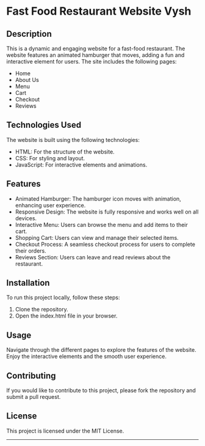 # Fast Food Restaurant Website Vysh

## Description
This is a dynamic and engaging website for a fast-food restaurant. The website features an animated hamburger that moves, adding a fun and interactive element for users. The site includes the following pages:
- Home
- About Us
- Menu
- Cart
- Checkout
- Reviews

## Technologies Used
The website is built using the following technologies:
- HTML: For the structure of the website.
- CSS: For styling and layout.
- JavaScript: For interactive elements and animations.

## Features
- Animated Hamburger: The hamburger icon moves with animation, enhancing user experience.
- Responsive Design: The website is fully responsive and works well on all devices.
- Interactive Menu: Users can browse the menu and add items to their cart.
- Shopping Cart: Users can view and manage their selected items.
- Checkout Process: A seamless checkout process for users to complete their orders.
- Reviews Section: Users can leave and read reviews about the restaurant.

## Installation
To run this project locally, follow these steps:
1. Clone the repository.
2. Open the index.html file in your browser.

## Usage
Navigate through the different pages to explore the features of the website. Enjoy the interactive elements and the smooth user experience.

## Contributing
If you would like to contribute to this project, please fork the repository and submit a pull request.

## License
This project is licensed under the MIT License.

---
